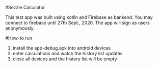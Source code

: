 #Sezzle Calculator
<p>This test app was built using kotlin and Firebase as bankend. You may connect to firebase until 27th Sept., 2020. The app will sign as users anonymously.</p>

#How-to run
1. install the app-debug.apk into android devices
2. enter calculations and watch the history list updates 
3. close all devices and the history list will be empty

 